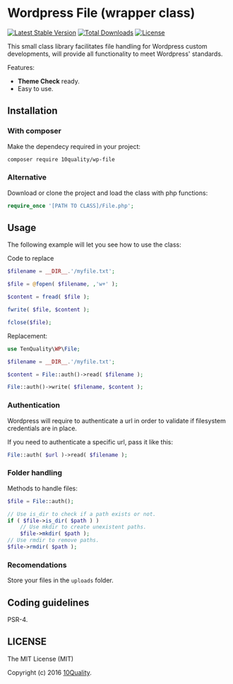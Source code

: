 # Wordpress File (wrapper class)

[![Latest Stable Version](https://poser.pugx.org/10quality/wp-file/v/stable)](https://packagist.org/packages/10quality/wp-file)
[![Total Downloads](https://poser.pugx.org/10quality/wp-file/downloads)](https://packagist.org/packages/10quality/wp-file)
[![License](https://poser.pugx.org/10quality/wp-file/license)](https://packagist.org/packages/10quality/wp-file)

This small class library facilitates file handling for Wordpress custom developments, will provide all functionality to meet Wordpress' standards.

Features:
* **Theme Check** ready.
* Easy to use.

## Installation

### With composer

Make the dependecy required in your project:
```bash
composer require 10quality/wp-file
```

### Alternative

Download or clone the project and load the class with php functions:
```php
require_once '[PATH TO CLASS]/File.php';
```

## Usage

The following example will let you see how to use the class:

Code to replace
```php
$filename = __DIR__.'/myfile.txt';

$file = @fopen( $filename, ,'w+' );

$content = fread( $file );

fwrite( $file, $content );

fclose($file);
```

Replacement:
```php
use TenQuality\WP\File;

$filename = __DIR__.'/myfile.txt';

$content = File::auth()->read( $filename );

File::auth()->write( $filename, $content );
```

### Authentication

Wordpress will require to authenticate a url in order to validate if filesystem credentials are in place.

If you need to authenticate a specific url, pass it like this:

```php
File::auth( $url )->read( $filename );
```

### Folder handling

Methods to handle files:
```php
$file = File::auth();

// Use is_dir to check if a path exists or not.
if ( $file->is_dir( $path ) )
    // Use mkdir to create unexistent paths.
    $file->mkdir( $path );
// Use rmdir to remove paths.
$file->rmdir( $path );
```

### Recomendations

Store your files in the `uploads` folder.

## Coding guidelines

PSR-4.

## LICENSE

The MIT License (MIT)

Copyright (c) 2016 [10Quality](http://www.10quality.com).